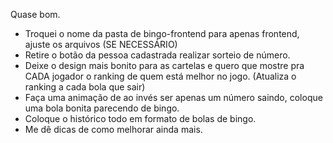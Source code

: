 Quase bom.


- Troquei o nome da pasta de bingo-frontend para apenas frontend, ajuste os arquivos (SE NECESSÁRIO)
- Retire o botão da pessoa cadastrada realizar sorteio de número.
- Deixe o design mais bonito para as cartelas e quero que mostre pra CADA jogador o ranking de quem está melhor no jogo. (Atualiza o ranking a cada bola que sair)
- Faça uma animação de ao invés ser apenas um número saindo, coloque uma bola bonita parecendo de bingo.
- Coloque o histórico todo em formato de bolas de bingo.
- Me dê dicas de como melhorar ainda mais.